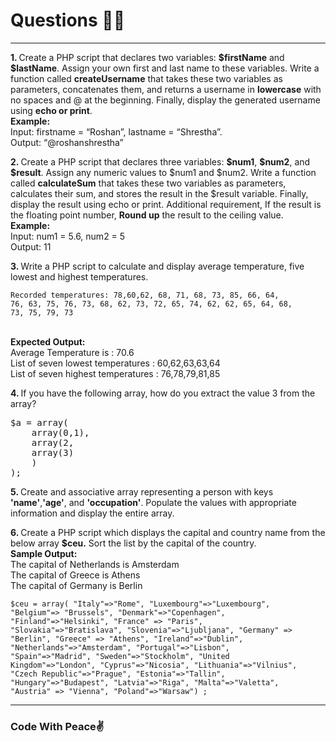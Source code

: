 # Questions 🚀🚀
<hr>
<p><b>1. </b> Create a PHP script that declares two variables: <b>$firstName</b> and <b>$lastName</b>. Assign your own first and last name to these variables. Write a function called <b>createUsername</b> that takes these two variables as parameters, concatenates them, and returns a username in <b>lowercase</b> with no spaces and @ at the beginning. Finally, display the generated username using <b>echo or print</b>. <br>
<b>Example:</b><br>
Input: firstname = “Roshan”, lastname = “Shrestha”.<br>
Output: “@roshanshrestha”</p>

<p><b>2. </b> Create a PHP script that declares three variables: <b>$num1</b>, <b>$num2</b>, and <b>$result</b>. Assign any numeric values to $num1 and $num2. Write a function called <b>calculateSum</b> that takes these two variables as parameters, calculates their sum, and stores the result in the $result variable. Finally, display the result using echo or print. Additional requirement, If the result is the floating point number, <b>Round up</b> the result to the ceiling value.<br>
<b>Example:</b><br>
Input: num1 = 5.6, num2 = 5<br>
Output: 11</p>

<p><b>3. </b> Write a PHP script to calculate and display average temperature, five lowest and highest temperatures.<br>

```
Recorded temperatures: 78,60,62, 68, 71, 68, 73, 85, 66, 64,
76, 63, 75, 76, 73, 68, 62, 73, 72, 65, 74, 62, 62, 65, 64, 68,
73, 75, 79, 73
```

<br><b>Expected Output:</b><br>
Average Temperature is : 70.6<br>
List of seven lowest temperatures : 60,62,63,63,64<br>
List of seven highest temperatures : 76,78,79,81,85<br>
</p>

<p><b>4. </b> If you have the following array, how do you extract the value 3 from the array?<br>
<pre>
$a = array(
    array(0,1),
    array(2,
    array(3)
    )
);
</pre>
</p>

<p><b>5. </b> Create and associative array representing a person with keys <b>'name'</b>,<b>'age'</b>, and <b>'occupation'</b>. Populate the values with appropriate information and display the entire array.<p>

<p><b>6. </b> Create a PHP script which displays the capital and country name from the below array <b> $ceu.</b> Sort the list by the capital of the country.<br>
<b> Sample Output: </b><br>
The capital of Netherlands is Amsterdam<br>
The capital of Greece is Athens <br>
The capital of Germany is Berlin<br>

```
$ceu = array( "Italy"=>"Rome", "Luxembourg"=>"Luxembourg",
"Belgium"=> "Brussels", "Denmark"=>"Copenhagen",
"Finland"=>"Helsinki", "France" => "Paris",
"Slovakia"=>"Bratislava", "Slovenia"=>"Ljubljana", "Germany" =>
"Berlin", "Greece" => "Athens", "Ireland"=>"Dublin",
"Netherlands"=>"Amsterdam", "Portugal"=>"Lisbon",
"Spain"=>"Madrid", "Sweden"=>"Stockholm", "United
Kingdom"=>"London", "Cyprus"=>"Nicosia", "Lithuania"=>"Vilnius",
"Czech Republic"=>"Prague", "Estonia"=>"Tallin",
"Hungary"=>"Budapest", "Latvia"=>"Riga", "Malta"=>"Valetta",
"Austria" => "Vienna", "Poland"=>"Warsaw") ;

```

<hr>
<h3>Code With Peace✌️</h3>

